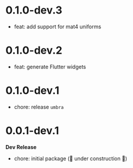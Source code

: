 # 0.1.0-dev.3

- feat: add support for mat4 uniforms

# 0.1.0-dev.2

- feat: generate Flutter widgets

# 0.1.0-dev.1

- chore: release `umbra`

# 0.0.1-dev.1

**Dev Release**

- chore: initial package (🚧 under construction 🚧)
